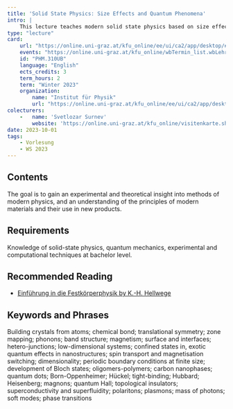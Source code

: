 ```yaml
---
title: 'Solid State Physics: Size Effects and Quantum Phenomena'
intro: |
    This lecture teaches modern solid state physics based on size effects, dimensionality and quantum phenomena.
type: "lecture"
card:
    url: "https://online.uni-graz.at/kfu_online/ee/ui/ca2/app/desktop/#/slc.tm.cp/student/courses/829803?$ctx=design=ca;lang=de&$scrollTo=toc_overview"
    events: "https://online.uni-graz.at/kfu_online/wbTermin_list.wbLehrveranstaltung?pStpSpNr=829803&pHighlightDate=&pSort=&pFilter=&pMaskAction="
    id: "PHM.310UB"
    language: "English"
    ects_credits: 3
    term_hours: 2
    term: "Winter 2023"
    organization:
        name: "Institut für Physik"
        url: "https://online.uni-graz.at/kfu_online/ee/ui/ca2/app/desktop/#/pl/ui/$ctx/wborg.display?$ctx=design=ca2;header=max;lang=de&pOrgNr=14158"
colecturers:
    -   name: 'Svetlozar Surnev'
        website: 'https://online.uni-graz.at/kfu_online/visitenkarte.show_vcard?pPersonenId=5204FAE994D83BC8&pPersonenGruppe=3'
date: 2023-10-01
tags:
    - Vorlesung
    - WS 2023
---
```


## Contents


The goal is to gain an experimental and theoretical insight into methods of modern physics, and an understanding of the principles of modern materials and their use in new products.

## Requirements

Knowledge of solid-state physics, quantum mechanics, experimental and computational techniques at bachelor level.

## Recommended Reading

- [Einführung in die Festkörperphysik by K.-H. Hellwege](https://www.isbn.de/ebook/9783642966118/einfuehrung-in-die-festkoerperphysik)

## Keywords and Phrases

Building crystals from atoms; chemical bond; translational symmetry; zone mapping; phonons; band structure; magnetism; surface and interfaces; hetero-junctions; low-dimensional systems; confined states in, exotic quantum effects in nanostructures; spin transport and magnetisation switching; dimensionality; periodic boundary conditions at finite size; development of Bloch states; oligomers-polymers; carbon nanophases; quantum dots; Born-Oppenheimer; Hückel; tight-binding; Hubbard; Heisenberg; magnons; quantum Hall; topological insulators; superconductivity and superfluidity; polaritons; plasmons; mass of photons; soft modes; phase transitions

